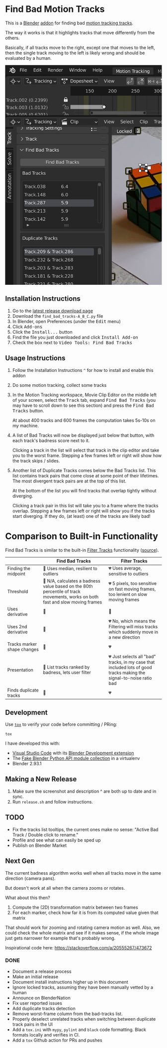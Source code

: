 # Find Bad Motion Tracks

This is a [Blender](https://blender.org)
[addon](https://docs.blender.org/manual/en/latest/editors/preferences/addons.html)
for finding bad [motion tracking
tracks](https://docs.blender.org/manual/en/latest/movie_clip/tracking/clip/editing/track.html).

The way it works is that it highlights tracks that move differently from the
others.

Basically, if all tracks move to the right, except one that moves to the left,
then the single track moving to the left is likely wrong and should be evaluated
by a human.

![Example usage](example.png 'Example usage')

## Installation Instructions

1. Go to the [latest release download page](https://github.com/walles/find_bad_motion_tracks/releases/latest)
1. Download the `find_bad_tracks-A_B_C.py` file
1. In Blender, open Preferences (under the <kbd>Edit</kbd> menu)
1. Click <kbd>Add-ons</kbd>
1. Click the <kbd>Install...</kbd> button
1. Find the file you just downloaded and click <kbd>Install Add-on</kbd>
1. Check the box next to <kbd>Video Tools: Find Bad Tracks</kbd>

## Usage Instructions

1. Follow the Installation Instructions `^` for how to install and enable this addon

1. Do some motion tracking, collect some tracks

1. In the Motion Tracking workspace, Movie Clip Editor on the middle left of
   your screen, select the <kbd>Track</kbd> tab, expand <kbd>Find Bad
   Tracks</kbd> (you may have to scroll down to see this section) and press the
   <kbd>Find Bad Tracks</kbd> button.

   At about 400 tracks and 600 frames the computation takes 5s-10s on my
   machine.

1. A list of Bad Tracks will now be displayed just below that button, with each
   track's badness score next to it.

   Clicking a track in the list will select that track in the clip editor and
   take you to the worst frame. Stepping a few frames left or right will show
   how the track skips / slides.

1. Another list of Duplicate Tracks comes below the Bad Tracks list. This list
   contains track pairs that come close at some point of their lifetimes. The
   most divergent track pairs are at the top of this list.

   At the bottom of the list you will find tracks that overlap tightly without
   diverging.

   Clicking a track pair in this list will take you to a frame where the tracks
   overlap. Stepping a few frames left or right will show you if the tracks
   start diverging. If they do, (at least) one of the tracks are likely bad!

# Comparison to Built-in Functionality

Find Bad Tracks is similar to the built-in [Filter
Tracks](https://docs.blender.org/manual/en/latest/movie_clip/tracking/clip/editing/track.html#filter-tracks)
functionality ([source](https://github.com/blender/blender/blob/04c75c5ce7699a1502a7c2212d4aa57166465514/release/scripts/startup/bl_operators/clip.py#L141-L215)).

<!-- Table generated by https://www.tablesgenerator.com/markdown_tables -->

|                             | Find Bad Tracks                                                                                                                          | Filter Tracks                                                                                                                   |
| --------------------------- | ---------------------------------------------------------------------------------------------------------------------------------------- | ------------------------------------------------------------------------------------------------------------------------------- |
| Finding the midpoint        | :green_heart: Uses median, resilient to outliers                                                                                         | :broken_heart: Uses average, sensitive to outliers                                                                              |
| Threshold                   | :green_heart: N/A, calculates a badness value based on the 80th percentile of track movements, works on both fast and slow moving frames | :broken_heart: 5 pixels, too sensitive on fast moving frames, too lenient on slow moving frames                                 |
| Uses derivative             | :green_heart:                                                                                                                            | :green_heart:                                                                                                                   |
| Uses 2nd derivative         | :green_heart:                                                                                                                            | :broken_heart: No, which means the Filtering will miss tracks which suddenly move in a new direction                            |
| Tracks marker shape changes | :green_heart:                                                                                                                            | :broken_heart:                                                                                                                  |
| Presentation                | :green_heart: List tracks ranked by badness, lets user filter                                                                            | :broken_heart: Just selects all "bad" tracks, in my case that included lots of good tracks making the signal-to-noise ratio bad |
| Finds duplicate tracks      | :green_heart:                                                                                                                            | :broken_heart:                                                                                                                  |

## Development

Use [`tox`](https://tox.wiki/en/latest/install.html) to verify your code before
committing / PRing:

```
tox
```

I have developed this with:

- [Visual Studio Code](https://code.visualstudio.com/) with its [Blender Development
  extension](https://marketplace.visualstudio.com/items?itemName=JacquesLucke.blender-development)
- The [Fake Blender Python API module collection](https://github.com/nutti/fake-bpy-module) in a virtualenv
- Blender 2.93.1

## Making a New Release

1. Make sure the screenshot and description ^ are both up to date and in sync.
1. Run `release.sh` and follow instructions.

## TODO

- Fix the tracks list tooltips, the current ones make no sense: "Active Bad
  Track / Double click to rename."
- Profile and see what can easily be sped up
- Publish on Blender Market

## Next Gen

The current badness algorithm works well when all tracks move in the same
direction (camera pans).

But doesn't work at all when the camera zooms or rotates.

What about this then?

1. Compute the (2D) transformation matrix between two frames
1. For each marker, check how far it is from its computed value given that
   matrix

That should work for zooming and rotating camera motion as well. Also, we could
check the whole matrix and see if it makes sense, if the whole image just gets
narrower for example that's probably wrong.

Inspirational code here: <https://stackoverflow.com/a/20555267/473672>

### DONE

- Document a release process
- Make an initial release
- Document install instructions higher up in this document
- Ignore locked tracks, assuming they have been manually vetted by a human
- Announce on BlenderNation
- Fix user reported issues
- Add duplicate tracks detection
- Remove worst-frame column from the bad-tracks list.
- Properly deselect unrelated tracks when switching between duplicate track
  pairs in the UI
- Add a `tox.ini` with `mypy`, `pylint` and `black` code formatting. Black
  formats locally and verifies in CI.
- Add a `tox` Github action for PRs and pushes
